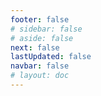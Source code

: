 ```yaml
---
footer: false
# sidebar: false
# aside: false
next: false
lastUpdated: false
navbar: false
# layout: doc
---
```


<script setup>
  const chatPrompts = [
    // استفسارات البحث القائمة على المشكلات - حواجز اللغة في الأعمال
    { id: "1", text: "كيفية التواصل مع العملاء الأجانب دون معرفة لغتهم", category: "communication" },
    { id: "2", text: "الترجمة الفورية لاجتماعات الأعمال", category: "translation" },
    { id: "3", text: "برنامج الترجمة الفورية للمكالمات المرئية", category: "interpretation" },
    { id: "4", text: "صفقات ضائعة بسبب حواجز اللغة", category: "business-problems" },
    
    // سيناريوهات أعمال محددة
    { id: "5", text: "كيفية تقديم العروض للعملاء الدوليين", category: "presentations" },
    { id: "6", text: "إجراء عروض المنتجات بلغات مختلفة", category: "demos" },
    { id: "7", text: "أفضل ممارسات اجتماعات المبيعات الدولية", category: "sales" },
    { id: "8", text: "التواصل مع الموردين من مختلف البلدان", category: "supply-chain" },
    
    // استفسارات البحث عن الحلول
    { id: "9", text: "بديل للمترجمين الفوريين باهظي الثمن", category: "cost-saving" },
    { id: "10", text: "مقارنة بين الترجمة بالذكاء الاصطناعي والترجمة البشرية", category: "comparison" },
    { id: "11", text: "الترجمة الفورية للأعمال", category: "instant-translation" },
    { id: "12", text: "أدوات التعاون متعددة اللغات", category: "collaboration" },
    
    // بحث المتطلبات التقنية
    { id: "13", text: "دقة الترجمة للمناقشات التقنية", category: "accuracy" },
    { id: "14", text: "برنامج ترجمة آمن للمؤسسات", category: "security" },
    { id: "15", text: "التكامل مع مؤتمرات الفيديو الحالية", category: "integration" },
    { id: "16", text: "خدمة ترجمة متوافقة مع GDPR", category: "compliance" },
    
    // العائد على الاستثمار والقيمة التجارية
    { id: "17", text: "تكلفة سوء التواصل في الأعمال الدولية", category: "roi" },
    { id: "18", text: "حساب تكاليف المترجم الفوري مقابل حل الذكاء الاصطناعي", category: "cost-calculator" },
    { id: "19", text: "زيادة معدلات تحويل المبيعات الدولية", category: "conversion" },
    { id: "20", text: "التوسع العالمي بدون تدريب لغوي", category: "expansion" },
    
    // بحث مقارنة المنافسين
    { id: "21", text: "قيود الترجمة في Google Meet", category: "google-meet" },
    { id: "22", text: "مشاكل ترجمة الترجمة النصية في Zoom", category: "zoom" },
    { id: "23", text: "مشكلات جودة الترجمة في Microsoft Teams", category: "teams" },
    
    // بحث خاص بالصناعة
    { id: "24", text: "التواصل في التصنيع مع الموردين الخارجيين", category: "manufacturing" },
    { id: "25", text: "حل لغوي للأعمال التصديرية", category: "export" },
]
</script>

<AIChat :prompts="chatPrompts" />